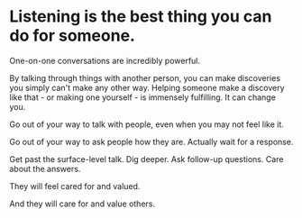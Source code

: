 # Listening is the best thing you can do for someone.

One-on-one conversations are incredibly powerful.

By talking through things with another person, you can make discoveries you simply can't make any other way.
Helping someone make a discovery like that - or making one yourself - is immensely fulfilling.
It can change you.

Go out of your way to talk with people, even when you may not feel like it.

Go out of your way to ask people how they are. Actually wait for a response.

Get past the surface-level talk. Dig deeper. Ask follow-up questions. Care about the answers.

They will feel cared for and valued.

And they will care for and value others.
